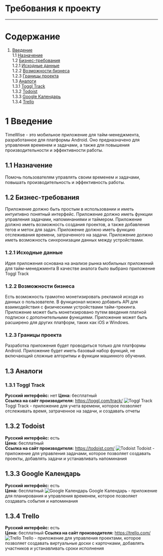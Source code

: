 # Требования к проекту
---

# Содержание
1. [Введение](#intro)  
   1.1 [Назначение](#appointment)  
   1.2 [Бизнес-требования](#business_requirements)  
   1.2.1 [Исходные данные](#initial_data)  
   1.2.2 [Возможности бизнеса](#business_opportunities)  
   1.2.3 [Границы проекта](#project_boundary)  
   1.3 [Аналоги](#analogues)  
   1.3.1 [Toggl Track](#toggl_track)  
   1.3.2 [Todoist](#todoist)  
   1.3.3 [Google Календарь](#google_calendar)  
   1.3.4 [Trello](#trello)

<a name="intro"/>

# 1 Введение
TimeWise - это мобильное приложение для тайм-менеджмента, разработанное для платформы Android. Оно предназначено для управления временем и задачами, а также для повышения производительности и эффективности работы.
<a name="appointment"/>

## 1.1 Назначение
Помочь пользователям управлять своим временем и задачами, повышать производительность и эффективность работы.

<a name="business_requirements"/>

## 1.2 Бизнес-требования
Приложение должно быть простым в использовании и иметь интуитивно понятный интерфейс.
Приложение должно иметь функции управления задачами, напоминаниями и таймером.
Приложение должно иметь возможность создания проектов, а также добавления тегов и меток для задач.
Приложение должно иметь функцию отслеживания времени, затраченного на задачи.
Приложение должно иметь возможность синхронизации данных между устройствами.
<a name="initial_data"/>

### 1.2.1 Исходные данные
Идея приложения основана на анализе рынка мобильных приложений для тайм-менеджмента
В качестве аналога было выбрано приложение Toggl Track

<a name="business_opportunities"/>

### 1.2.2 Возможности бизнеса
Есть возможность грамотно монетизировать рекламой исходя из данных о пользователе.
В функционал можно добавить API для взаимодействия с физическими устройствами тайм-трекинга.
Приложение может быть монетизировано путем введения платной подписки с дополнительными функциями.
Приложение может быть расширено для других платформ, таких как iOS и Windows.
<a name="project_boundary"/>

### 1.2.3 Границы проекта
Разработка приложения будет проводиться только для платформы Android.
Приложение будет иметь базовый набор функций, не включающий сложные алгоритмы и функции машинного обучения.

<a name="analogues"/>

## 1.3 Аналоги

<a name="toggl_track"/>

### 1.3.1 Toggl Track

**Русский интерфейс:** нет
**Цена:** бесплатный  
**Ссылка на сайт производителя:** https://toggl.com/track/
![Toggl Track](../../Images/Analogs/toggl_track.png)
Toggl Track - приложение для учета времени, которое позволяет отслеживать время, затраченное на задачи, и создавать отчеты

<a name="todoist"/>

## 1.3.2 Todoist
**Русский интерфейс:** есть  
**Цена:** бесплатный  
**Ссылка на сайт производителя:** https://todoist.com/
![Todoist](../../Images/Analogs/todoist.png)
Todoist - приложение для управления задачами, которое позволяет создавать проекты, добавлять задачи и устанавливать напоминания

<a name="google_calendar"/>

## 1.3.3 Google Календарь
**Русский интерфейс:** есть  
**Цена:** бесплатный
![Google Календарь](../../Images/Analogs/google_calendar.png)
Google Календарь - приложение для планирования и управления временем, которое позволяет создавать события и напоминания

<a name="trello"/>

## 1.3.4 Trello
**Русский интерфейс:** есть  
**Цена:** бесплатный
**Ссылка на сайт производителя:** https://trello.com/
![Trello](../../Images/Analogs/trello.png)
Trello - приложение для управления проектами, которое позволяет создавать виртуальные доски с карточками, добавлять участников и устанавливать сроки исполнения

<a name="comparison_of_applications"/>